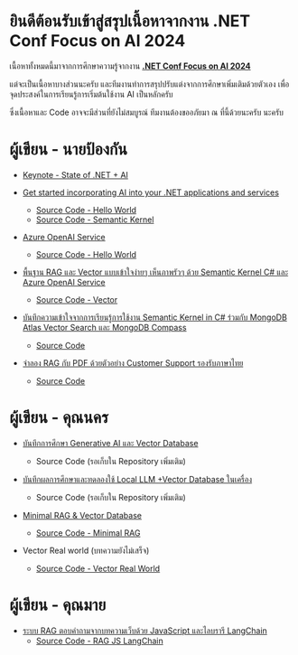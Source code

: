 # ยินดีต้อนรับเข้าสู่สรุปเนื้อหาจากงาน .NET Conf Focus on AI 2024
เนื้อหาทั้งหมดนี้มาจากการศึกษาความรู้จากงาน [**.NET Conf Focus on AI 2024**](https://www.youtube.com/playlist?list=PLdo4fOcmZ0oX7Yg1cixIj6hXjz9C5MHJR) 

แต่จะเป็นเนื้อหาบางส่วนนะครับ และทีมงานทำการสรุปปรับแต่งจากการศึกษาเพิ่มเติมด้วยตัวเอง
เพื่อจุดประสงค์ในการเรียนรู้การเริ่มต้นใช้งาน AI เป็นหลักครับ 

ซึ่งเนื้อหาและ Code อาจจะมีส่วนที่ยังไม่สมบูรณ์ ทีมงานต้องขออภัยมา ณ ที่นี้ด้วยนะครับ นะครับ

# ผู้เขียน - นายป้องกัน  
- [Keynote - State of .NET + AI](https://medium.com/t-t-software-solution/net-conf-2024-keynote-state-of-net-ai-6323a3d2d481)

- [Get started incorporating AI into your .NET applications and services](https://medium.com/t-t-software-solution/%E0%B8%AA%E0%B8%A3%E0%B8%B8%E0%B8%9B%E0%B9%80%E0%B8%99%E0%B8%B7%E0%B9%89%E0%B8%AD%E0%B8%AB%E0%B8%B2%E0%B8%88%E0%B8%B2%E0%B8%81%E0%B8%87%E0%B8%B2%E0%B8%99-net-e1621671bacb)
  - [Source Code - Hello World](./src/1.get.started.ai.dotnet/)
  - [Source Code - Semantic Kernel](./src/1.get.started.ai.dotnet.advance/)

- [Azure OpenAI Service](https://medium.com/t-t-software-solution/%E0%B8%9A%E0%B8%B1%E0%B8%99%E0%B8%97%E0%B8%B6%E0%B8%81%E0%B8%81%E0%B8%B2%E0%B8%A3%E0%B8%97%E0%B8%94%E0%B8%A5%E0%B8%AD%E0%B8%87%E0%B9%83%E0%B8%8A%E0%B9%89-azure-openai-service-9ce61cf45289)
  - [Source Code - Hello World](./src/1.get.started.ai.dotnet/)

- [พื้นฐาน RAG และ Vector แบบเข้าใจง่ายๆ เห็นภาพรัวๆ ด้วย Semantic Kernel C# และ Azure OpenAI Service](https://medium.com/t-t-software-solution/rag-%E0%B8%9E%E0%B8%B7%E0%B9%89%E0%B8%99%E0%B8%90%E0%B8%B2%E0%B8%99%E0%B9%82%E0%B8%94%E0%B8%A2-semantic-kernel-c-%E0%B8%A3%E0%B9%88%E0%B8%A7%E0%B8%A1%E0%B8%81%E0%B8%B1%E0%B8%9A-chat-completion-model-%E0%B9%81%E0%B8%A5%E0%B8%B0-text-embedding-model-%E0%B9%83%E0%B8%99-azure-9a86f606c225)
  - [Source Code - Vector](./src/2.vector/)

- [บันทึกความเข้าใจจากการเรียนรู้การใช้งาน Semantic Kernel in C# ร่วมกับ MongoDB Atlas Vector Search และ MongoDB Compass](https://medium.com/t-t-software-solution/%E0%B8%9A%E0%B8%B1%E0%B8%99%E0%B8%97%E0%B8%B6%E0%B8%81%E0%B8%84%E0%B8%A7%E0%B8%B2%E0%B8%A1%E0%B9%80%E0%B8%82%E0%B9%89%E0%B8%B2%E0%B9%83%E0%B8%88%E0%B8%88%E0%B8%B2%E0%B8%81%E0%B8%81%E0%B8%B2%E0%B8%A3%E0%B9%80%E0%B8%A3%E0%B8%B5%E0%B8%A2%E0%B8%99%E0%B8%A3%E0%B8%B9%E0%B9%89%E0%B8%81%E0%B8%B2%E0%B8%A3%E0%B9%83%E0%B8%8A%E0%B9%89%E0%B8%87%E0%B8%B2%E0%B8%99-semantic-kernel-in-c-%E0%B8%A3%E0%B9%88%E0%B8%A7%E0%B8%A1%E0%B8%81%E0%B8%B1%E0%B8%9A-mongodb-atlas-vector-search-206703c27a62)
  - [Source Code](./src/2.vector.mongodb.atlas/)
 
- [จำลอง RAG กับ PDF ด้วยตัวอย่าง Customer Support รองรับภาษาไทย](https://medium.com/t-t-software-solution/rag-for-pdf-files-5746f9b3311a)

  - [Source Code](./src/5.rag.customer.support/)

# ผู้เขียน - คุณนคร

- [บันทึกการศึกษา Generative AI และ Vector Database](https://medium.com/t-t-software-solution/%E0%B8%9A%E0%B8%B1%E0%B8%99%E0%B8%97%E0%B8%B6%E0%B8%81%E0%B8%81%E0%B8%B2%E0%B8%A3%E0%B8%A8%E0%B8%B6%E0%B8%81%E0%B8%A9%E0%B8%B2-generative-ai-%E0%B9%81%E0%B8%A5%E0%B8%B0-vector-database-6166f34f2dc4)
  - Source Code (รอเก็บใน Repository เพิ่มเติม)

- [บันทึกผลการศึกษาและทดลองใช้ Local LLM +Vector Database ในเครื่อง](https://medium.com/t-t-software-solution/%E0%B8%9A%E0%B8%B1%E0%B8%99%E0%B8%97%E0%B8%B6%E0%B8%81%E0%B8%9C%E0%B8%A5%E0%B8%81%E0%B8%B2%E0%B8%A3%E0%B8%A8%E0%B8%B6%E0%B8%81%E0%B8%A9%E0%B8%B2%E0%B9%81%E0%B8%A5%E0%B8%B0%E0%B8%97%E0%B8%94%E0%B8%A5%E0%B8%AD%E0%B8%87%E0%B9%83%E0%B8%8A%E0%B9%89-local-llm-vector-database-%E0%B9%83%E0%B8%99%E0%B9%80%E0%B8%84%E0%B8%A3%E0%B8%B7%E0%B9%88%E0%B8%AD%E0%B8%87-707cce329dae)
  - Source Code (รอเก็บใน Repository เพิ่มเติม)

- [Minimal RAG & Vector Database](https://medium.com/t-t-software-solution/minimal-rag-vector-database-a219db209852)
  - [Source Code - Minimal RAG](./src/3.rag.minimal/)

- Vector Real world (บทความยังไม่เสร็จ)
  - [Source Code - Vector Real World](./src/2.vector.realworld/)

# ผู้เขียน - คุณมาย

- [ระบบ RAG ตอบคำถามจากบทความเว็บด้วย JavaScript และไลบรารี LangChain](./src/3.rag.javascript.langchain/)
  - [Source Code - RAG JS LangChain](./src/3.rag.javascript.langchain/src/main.ts)
